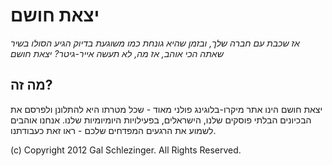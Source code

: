 יצאת חושם
=======
*אז שכבת עם חברה שלך, ובזמן שהיא גונחת כמו משוגעת בדיוק הגיע הסולו בשיר שאתה הכי אוהב, אז מה, לא תעשה אייר-גיטר? יצאת חושם*

מה זה?
-----
יצאת חושם הינו אתר מיקרו-בלוגינג פולני מאוד - שכל מטרתו היא להתלונן ולפרסם את הבכיונים הבלתי פוסקים שלנו, הישראלים, בפעילויות היומיומיות שלנו.
אנחנו אוהבים לשמוע את הרגעים המפדחים שלכם - ראו זאת כעבודתנו.

(c) Copyright 2012 Gal Schlezinger. All Rights Reserved. 